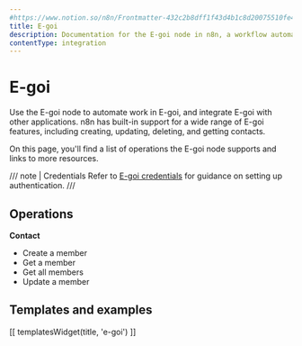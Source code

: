 ```yaml
---
#https://www.notion.so/n8n/Frontmatter-432c2b8dff1f43d4b1c8d20075510fe4
title: E-goi
description: Documentation for the E-goi node in n8n, a workflow automation platform. Includes details of operations and configuration, and links to examples and credentials information.
contentType: integration
---
```


# E-goi

Use the E-goi node to automate work in E-goi, and integrate E-goi with other applications. n8n has built-in support for a wide range of E-goi features, including creating, updating, deleting, and getting contacts. 

On this page, you'll find a list of operations the E-goi node supports and links to more resources.

/// note | Credentials
Refer to [E-goi credentials](/integrations/builtin/credentials/egoi/) for guidance on setting up authentication. 
///

## Operations

**Contact**

- Create a member
- Get a member
- Get all members
- Update a member

## Templates and examples

<!-- see https://www.notion.so/n8n/Pull-in-templates-for-the-integrations-pages-37c716837b804d30a33b47475f6e3780 -->
[[ templatesWidget(title, 'e-goi') ]]

